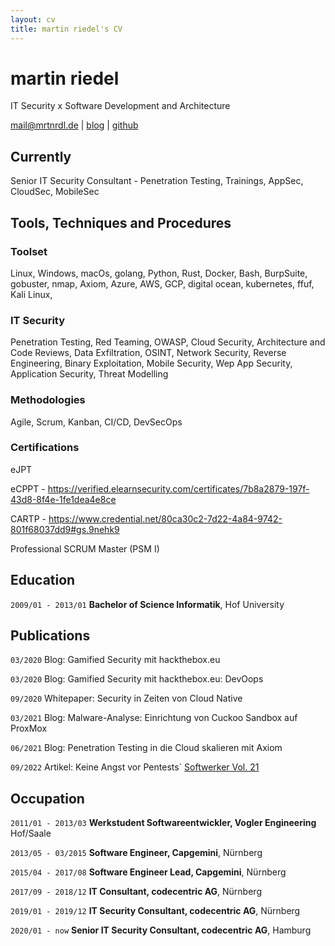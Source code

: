 ```yaml
---
layout: cv
title: martin riedel's CV
---
```

# martin riedel
IT Security x Software Development and Architecture

<div id="webaddress">
<a href="mail@mrtnrdl.de">mail@mrtnrdl.de</a>
| <a href="https://blog.mrtnrdl.de">blog</a>
| <a href="https://github.com/mrtnrdl">github</a>
</div>


## Currently

Senior IT Security Consultant - Penetration Testing, Trainings, AppSec, CloudSec, MobileSec


## Tools, Techniques and Procedures

### Toolset

Linux, 
Windows, 
macOs, 
golang, 
Python, 
Rust, 
Docker, 
Bash, 
BurpSuite, 
gobuster, 
nmap, 
Axiom, 
Azure,
AWS, 
GCP, 
digital ocean,
kubernetes, 
ffuf, 
Kali Linux,
 

### IT Security

Penetration Testing, 
Red Teaming, 
OWASP, 
Cloud Security, 
Architecture and Code Reviews, 
Data Exfiltration, 
OSINT, 
Network Security, 
Reverse Engineering, 
Binary Exploitation, 
Mobile Security, 
Wep App Security, 
Application Security, 
Threat Modelling

### Methodologies

Agile,
Scrum,
Kanban,
CI/CD,
DevSecOps

### Certifications

eJPT

eCPPT - https://verified.elearnsecurity.com/certificates/7b8a2879-197f-43d8-8f4e-1fe1dea4e8ce

CARTP - https://www.credential.net/80ca30c2-7d22-4a84-9742-801f68037dd9#gs.9nehk9

Professional SCRUM Master (PSM I)


## Education

`2009/01 - 2013/01`
__Bachelor of Science Informatik__, Hof University


## Publications

`03/2020` Blog: Gamified Security mit hackthebox.eu

`03/2020` Blog: Gamified Security mit hackthebox.eu: DevOops

`09/2020` Whitepaper: Security in Zeiten von Cloud Native

`03/2021` Blog: Malware-Analyse: Einrichtung von Cuckoo Sandbox auf ProxMox

`06/2021` Blog: Penetration Testing in die Cloud skalieren mit Axiom

`09/2022` Artikel: Keine Angst vor Pentests` [Softwerker Vol. 21](https://info.codecentric.de/softwerker-vol-21?utm_campaign=2022-Softwerker-Vol_21&utm_content=221078540&utm_medium=social&utm_source=linkedin&hss_channel=lcp-276104)



## Occupation

`2011/01 - 2013/03`
__Werkstudent Softwareentwickler, Vogler Engineering__ Hof/Saale

`2013/05 - 03/2015`
__Software Engineer, Capgemini__, Nürnberg

`2015/04 - 2017/08`
__Software Engineer Lead, Capgemini__, Nürnberg

`2017/09 - 2018/12`
__IT Consultant, codecentric AG__, Nürnberg

`2019/01 - 2019/12`
__IT Security Consultant, codecentric AG__, Nürnberg

`2020/01 - now`
__Senior IT Security Consultant, codecentric AG__, Hamburg



<!-- ### Footer

Last updated: August 2022-->


